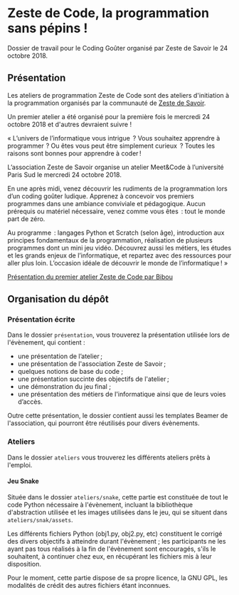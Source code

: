 # Zeste de Code, la programmation sans pépins !

Dossier de travail pour le Coding Goûter organisé par Zeste de Savoir le 24 octobre 2018.

## Présentation

Les ateliers de programmation Zeste de Code sont des ateliers d'initiation à la programmation organisés par la communauté de [Zeste de Savoir](https://zestedesavoir.com).

Un premier atelier a été organisé pour la première fois le mercredi 24 octobre 2018 et d'autres devraient suivre !

« L’univers de l’informatique vous intrigue  ? Vous souhaitez apprendre à programmer  ? Ou êtes vous peut être simplement curieux  ? Toutes les raisons sont bonnes pour apprendre à coder !

L’association Zeste de Savoir organise un atelier Meet&Code à l’université Paris Sud le mercredi 24 octobre 2018.

En une après midi, venez découvrir les rudiments de la programmation lors d’un coding goûter ludique. Apprenez à concevoir vos premiers programmes dans une ambiance conviviale et pédagogique. Aucun prérequis ou matériel nécessaire, venez comme vous êtes  : tout le monde part de zéro.

Au programme  : langages Python et Scratch (selon âge), introduction aux principes fondamentaux de la programmation, réalisation de plusieurs programmes dont un mini jeu vidéo. Découvrez aussi les métiers, les études et les grands enjeux de l’informatique, et repartez avec des ressources pour aller plus loin. L’occasion idéale de découvrir le monde de l’informatique ! »

[Présentation du premier atelier Zeste de Code par Bibou](https://zestedesavoir.com/billets/2857/coding-gouter-le-24-10-a-orsay/)

## Organisation du dépôt

### Présentation écrite

Dans le dossier `présentation`, vous trouverez la présentation utilisée lors de l'évènement, qui contient :

- une présentation de l’atelier ;
- une présentation de l'association Zeste de Savoir ;
- quelques notions de base du code ;
- une présentation succinte des objectifs de l'atelier ;
- une démonstration du jeu final ;
- une présentation des métiers de l'informatique ainsi que de leurs voies d’accès.

Outre cette présentation, le dossier contient aussi les templates Beamer de l'association, qui pourront être réutilisés pour divers évènements.

### Ateliers

Dans le dossier `ateliers` vous trouverez les différents ateliers prêts à l'emploi.

#### Jeu Snake

Située dans le dossier `ateliers/snake`, cette partie est constituée de tout le code Python nécessaire à l'évènement, incluant la bibliothèque d'abstraction utilisée et les images utilisées dans le jeu, qui se situent dans `ateliers/snak/assets`.

Les différents fichiers Python (obj1.py, obj2.py, etc) constituent le corrigé des divers objectifs à atteindre durant l'évènement ; les participants ne les ayant pas tous réalisés à la fin de l'évènement sont encouragés, s'ils le souhaitent, à continuer chez eux, en récupérant les fichiers mis à leur disposition.

Pour le moment, cette partie dispose de sa propre licence, la GNU GPL, les modalités de crédit des autres fichiers étant inconnues.
